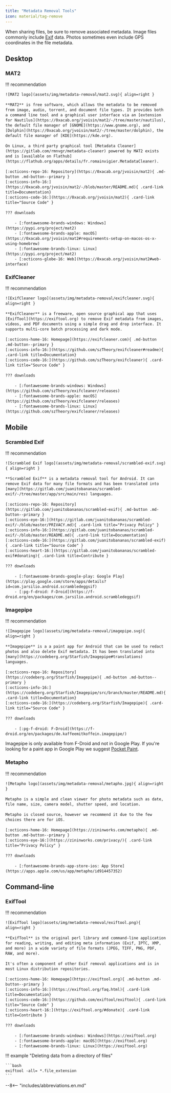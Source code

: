 ```yaml
---
title: "Metadata Removal Tools"
icon: material/tag-remove
---
```

When sharing files, be sure to remove associated metadata. Image files commonly include [Exif](https://en.wikipedia.org/wiki/Exif) data. Photos sometimes even include GPS coordinates in the file metadata.

## Desktop

### MAT2

!!! recommendation

    ![MAT2 logo](assets/img/metadata-removal/mat2.svg){ align=right }

    **MAT2** is free software, which allows the metadata to be removed from image, audio, torrent, and document file types. It provides both a command line tool and a graphical user interface via an [extension for Nautilus](https://0xacab.org/jvoisin/mat2/-/tree/master/nautilus), the default file manager of [GNOME](https://www.gnome.org), and [Dolphin](https://0xacab.org/jvoisin/mat2/-/tree/master/dolphin), the default file manager of [KDE](https://kde.org).

    On Linux, a third party graphical tool [Metadata Cleaner](https://gitlab.com/rmnvgr/metadata-cleaner) powered by MAT2 exists and is [available on Flathub](https://flathub.org/apps/details/fr.romainvigier.MetadataCleaner).

    [:octicons-repo-16: Repository](https://0xacab.org/jvoisin/mat2){ .md-button .md-button--primary }
    [:octicons-info-16:](https://0xacab.org/jvoisin/mat2/-/blob/master/README.md){ .card-link title=Documentation}
    [:octicons-code-16:](https://0xacab.org/jvoisin/mat2){ .card-link title="Source Code" }

    ??? downloads

        - [:fontawesome-brands-windows: Windows](https://pypi.org/project/mat2)
        - [:fontawesome-brands-apple: macOS](https://0xacab.org/jvoisin/mat2#requirements-setup-on-macos-os-x-using-homebrew)
        - [:fontawesome-brands-linux: Linux](https://pypi.org/project/mat2)
        - [:octicons-globe-16: Web](https://0xacab.org/jvoisin/mat2#web-interface)

### ExifCleaner

!!! recommendation

    ![ExifCleaner logo](assets/img/metadata-removal/exifcleaner.svg){ align=right }

    **ExifCleaner** is a freeware, open source graphical app that uses [ExifTool](https://exiftool.org) to remove Exif metadata from images, videos, and PDF documents using a simple drag and drop interface. It supports multi-core batch processing and dark mode.

    [:octicons-home-16: Homepage](https://exifcleaner.com){ .md-button .md-button--primary }
    [:octicons-info-16:](https://github.com/szTheory/exifcleaner#readme){ .card-link title=Documentation}
    [:octicons-code-16:](https://github.com/szTheory/exifcleaner){ .card-link title="Source Code" }

    ??? downloads

        - [:fontawesome-brands-windows: Windows](https://github.com/szTheory/exifcleaner/releases)
        - [:fontawesome-brands-apple: macOS](https://github.com/szTheory/exifcleaner/releases)
        - [:fontawesome-brands-linux: Linux](https://github.com/szTheory/exifcleaner/releases)

## Mobile

### Scrambled Exif

!!! recommendation

    ![Scrambled Exif logo](assets/img/metadata-removal/scrambled-exif.svg){ align=right }

    **Scrambled Exif** is a metadata removal tool for Android. It can remove Exif data for many file formats and has been translated into [many](https://gitlab.com/juanitobananas/scrambled-exif/-/tree/master/app/src/main/res) languages.

    [:octicons-repo-16: Repository](https://gitlab.com/juanitobananas/scrambled-exif){ .md-button .md-button--primary }
    [:octicons-eye-16:](https://gitlab.com/juanitobananas/scrambled-exif/-/blob/master/PRIVACY.md){ .card-link title="Privacy Policy" }
    [:octicons-info-16:](https://gitlab.com/juanitobananas/scrambled-exif/-/blob/master/README.md){ .card-link title=Documentation}
    [:octicons-code-16:](https://gitlab.com/juanitobananas/scrambled-exif){ .card-link title="Source Code" }
    [:octicons-heart-16:](https://gitlab.com/juanitobananas/scrambled-exif#donating){ .card-link title=Contribute }

    ??? downloads

        - [:fontawesome-brands-google-play: Google Play](https://play.google.com/store/apps/details?id=com.jarsilio.android.scrambledeggsif)
        - [:pg-f-droid: F-Droid](https://f-droid.org/en/packages/com.jarsilio.android.scrambledeggsif)

### Imagepipe

!!! recommendation

    ![Imagepipe logo](assets/img/metadata-removal/imagepipe.svg){ align=right }

    **Imagepipe** is a a paint app for Android that can be used to redact photos and also delete Exif metadata. It has been translated into [many](https://codeberg.org/Starfish/Imagepipe#translations) languages.

    [:octicons-repo-16: Repository](https://codeberg.org/Starfish/Imagepipe){ .md-button .md-button--primary }
    [:octicons-info-16:](https://codeberg.org/Starfish/Imagepipe/src/branch/master/README.md){ .card-link title=Documentation}
    [:octicons-code-16:](https://codeberg.org/Starfish/Imagepipe){ .card-link title="Source Code" }

    ??? downloads

        - [:pg-f-droid: F-Droid](https://f-droid.org/en/packages/de.kaffeemitkoffein.imagepipe/)

Imagepipe is only available from F-Droid and not in Google Play. If you're looking for a paint app in Google Play we suggest [Pocket Paint](https://play.google.com/store/apps/details?id=org.catrobat.paintroid).

### Metapho

!!! recommendation

    ![Metapho logo](assets/img/metadata-removal/metapho.jpg){ align=right }

    Metapho is a simple and clean viewer for photo metadata such as date, file name, size, camera model, shutter speed, and location.
    
    Metapho is closed source, however we recommend it due to the few choices there are for iOS.

    [:octicons-home-16: Homepage](https://zininworks.com/metapho){ .md-button .md-button--primary }
    [:octicons-eye-16:](https://zininworks.com/privacy/){ .card-link title="Privacy Policy" }

    ??? downloads

        - [:fontawesome-brands-app-store-ios: App Store](https://apps.apple.com/us/app/metapho/id914457352)

## Command-line

### ExifTool

!!! recommendation

    ![ExifTool logo](assets/img/metadata-removal/exiftool.png){ align=right }

    **ExifTool** is the original perl library and command-line application for reading, writing, and editing meta information (Exif, IPTC, XMP, and more) in a wide variety of file formats (JPEG, TIFF, PNG, PDF, RAW, and more).

    It's often a component of other Exif removal applications and is in most Linux distribution repositories.

    [:octicons-home-16: Homepage](https://exiftool.org){ .md-button .md-button--primary }
    [:octicons-info-16:](https://exiftool.org/faq.html){ .card-link title=Documentation}
    [:octicons-code-16:](https://github.com/exiftool/exiftool){ .card-link title="Source Code" }
    [:octicons-heart-16:](https://exiftool.org/#donate){ .card-link title=Contribute }

    ??? downloads

        - [:fontawesome-brands-windows: Windows](https://exiftool.org)
        - [:fontawesome-brands-apple: macOS](https://exiftool.org)
        - [:fontawesome-brands-linux: Linux](https://exiftool.org)


!!! example "Deleting data from a directory of files"

    ```bash
    exiftool -all= *.file_extension
    ```

--8<-- "includes/abbreviations.en.md"
